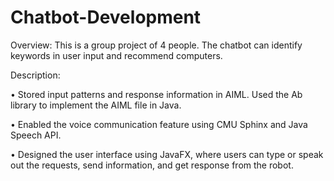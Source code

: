 # Chatbot-Development
Overview:
This is a group project of 4 people. The chatbot can identify keywords in user input and recommend computers.

Description:

•	Stored input patterns and response information in AIML. Used the Ab library to implement the AIML file in Java.

•	Enabled the voice communication feature using CMU Sphinx and Java Speech API. 

•	Designed the user interface using JavaFX, where users can type or speak out the requests, send information, and get response from the robot.
